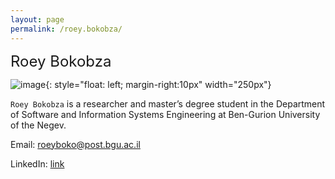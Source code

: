 ```yaml
---
layout: page
permalink: /roey.bokobza/
---
```


 <font size="5">Roey Bokobza</font>

![image]({{site.baseurl}}/assets/members/roey.bokobza.jpg){: style="float: left; margin-right:10px" width="250px"} 

`Roey Bokobza` is a researcher and master’s degree student in the Department of Software and Information Systems Engineering at Ben-Gurion University of the Negev.

Email: [roeyboko@post.bgu.ac.il](mailto:roeyboko@post.bgu.ac.il)

LinkedIn: [link](https://www.linkedin.com/in/roey-bokobza/)


